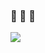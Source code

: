 ### 🌠 💜 🍓

![](https://github-readme-stats.vercel.app/api?username=waterflamev8&count_private=true&show_icons=true&hide_border=true&include_all_commits=true&theme=tokyonight&custom_title=Lachlan%27s%20Github%20Stats)
